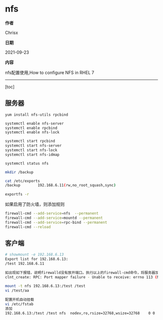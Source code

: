 # nfs

**作者**

Chrisx

**日期**

2021-09-23

**内容**

nfs配置使用,How to configure NFS in RHEL 7

----

[toc]

## 服务器

```sh
yum install nfs-utils rpcbind

systemctl enable nfs-server
systemctl enable rpcbind
systemctl enable nfs-lock

systemctl start rpcbind
systemctl start nfs-server
systemctl start nfs-lock
systemctl start nfs-idmap

systemctl status nfs

mkdir /backup

cat /etc/exports
/backup        192.168.6.11(rw,no_root_squash,sync)
 
exportfs -r
```

如果启用了防火墙，则添加规则

```sh
firewall-cmd --add-service=nfs  --permanent
firewall-cmd --add-service=mountd --permanent
firewall-cmd --add-service=rpc-bind --permanent
firewall-cmd --reload

```

## 客户端

```sh
# showmount -e 192.168.6.13
Export list for 192.168.6.13:
/test 192.168.6.11
 
如出现如下报错，说明firewalld没有放开端口。执行以上的firewall-cmd命令，将服务器加入防火墙即可
clnt_create: RPC: Port mapper failure - Unable to receive: errno 113 (No route to host)
 
mount -t nfs 192.168.6.13:/test /test
vi /test/aa
 
配置开机自动挂载
vi /etc/fstab
添加
192.168.6.13:/test /test nfs  nodev,ro,rsize=32768,wsize=32768    0 0
```

<!--
How to configure NFS in RHEL 7 SOLUTION 已验证 - 已更新 2018年十二月7日22:43 - English 环境
	* Red Hat Enterprise Linux 7

问题
	* How do I configure NFS in RHEL 7?
	* How do I enable the NFS service in RHEL 7?

决议
	1. Install NFS packages on the system using the following command:Raw# yum install nfs-utils rpcbind
	2. Enable the services at boot time:Raw#  systemctl enable nfs-server#  systemctl enable rpcbind#  systemctl enable nfs-lock         <-- In  RHEL7.1 (nfs-utils-1.3.0-8.el7)   this does not work (No such file or directory).   it does not need to be enabled since rpc-statd.service  is static.#  systemctl enable nfs-idmap     <-- In  RHEL7.1 (nfs-utils-1.3.0-8.el7)   this does not work (No such file or directory).  it does not need to be enabled since nfs-idmapd.service is static.
	3. Start the NFS services:Raw#  systemctl start rpcbind#  systemctl start nfs-server#  systemctl start nfs-lock#  systemctl start nfs-idmap
	4. Check the status of NFS service:Raw# systemctl status nfs
	5. Create a shared directory:Raw# mkdir /test
	6. Export the directory:Raw# vi /etc/exports/test *(rw)
	7. Exporting the share:Raw# exportfs -r
	8. Restart the NFS service:Raw# systemctl restart nfs-server
	9. If the firewall is enabled, ports for NFS will need to be opened.

 From <https://access.redhat.com/solutions/1355233> 

What firewalld services should be active on an NFS server in RHEL 7?
 SOLUTION UNVERIFIED - 已更新 2014年十一月4日11:21 - 
English 
环境
	* 
Red Hat Enterprise Linux (RHEL) 7

		* 
Host acting as an NFS server
	* 
firewalld


问题
	* 
I'm trying to export file systems via NFS, and need to know which firewalld services will allow access


决议
NOTE: All firewall configurations should tailored to the individual environment based on its specific requirements. The recommendations here are only given in a general sense, and should only be followed if the implications of opening these ports is fully understood.
To allow access to NFS, enable the nfs, mountd, and rpc-bind services in the relevant zone in the firewall-config application or using firewall-cmd:
Raw

# firewall-cmd --add-service=nfs --zone=internal --permanent
# firewall-cmd --add-service=mountd --zone=internal --permanent
# firewall-cmd --add-service=rpc-bind --zone=internal --permanent
 
From <https://access.redhat.com/solutions/974543>
-->